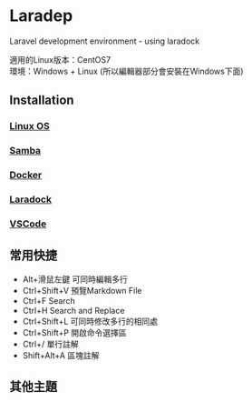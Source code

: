 # Laradep
Laravel development environment - using laradock<br/>

適用的Linux版本：CentOS7<br/>
環境：Windows + Linux (所以編輯器部分會安裝在Windows下面)

## Installation
### [Linux OS](https://github.com/Internaltide/Laradep/blob/master/documents/Linux%20OS.md)
### [Samba](https://github.com/Internaltide/Laradep/blob/master/documents/Samba.md)
### [Docker](https://github.com/Internaltide/Laradep/blob/master/documents/Docker.md)
### [Laradock](https://github.com/Internaltide/Laradep/blob/master/documents/Laradock.md)
### [VSCode](https://github.com/Internaltide/Laradep/blob/master/documents/VSCode.md)

## 常用快捷
 - Alt+滑鼠左鍵 可同時編輯多行
 - Ctrl+Shift+V 預覽Markdown File
 - Ctrl+F Search
 - Ctrl+H Search and Replace
 - Ctrl+Shift+L 可同時修改多行的相同處
 - Ctrl+Shift+P 開啟命令選擇區
 - Ctrl+/ 單行註解
 - Shift+Alt+A 區塊註解

## 其他主題